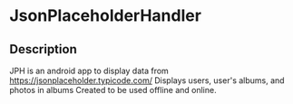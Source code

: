 # JsonPlaceholderHandler
## Description
JPH is an android app to display data from https://jsonplaceholder.typicode.com/
Displays users, user's albums, and photos in albums
Created to be used offline and online.
